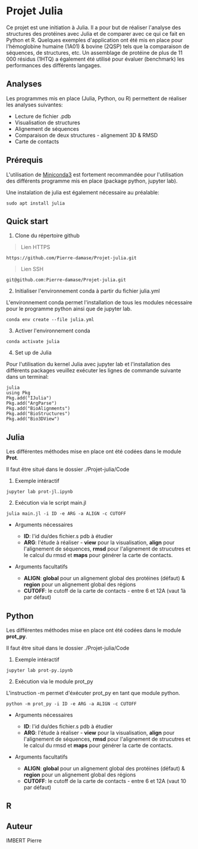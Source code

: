 # Projet Julia

Ce projet est une initiation à Julia. Il a pour but de réaliser l'analyse des structures des protéines avec Julia et de comparer avec ce qui ce fait en Python et R. Quelques exemples d'application ont été mis en place pour l'hémoglobine humaine (1A01) & bovine (2QSP) tels que la comparaison de séquences, de structures, etc. Un assemblage de protéine de plus de 11 000 résidus (1HTQ) a également été utilisé pour évaluer (benchmark) les performances des différents langages.

## Analyses

Les programmes mis en place (Julia, Python, ou R) permettent de réaliser les analyses suivantes:

- Lecture de fichier .pdb
- Visualisation de structures
- Alignement de séquences
- Comparaison de deux structures - alignement 3D & RMSD
- Carte de contacts

## Prérequis

L'utilisation de [Miniconda3](https://docs.conda.io/en/latest/miniconda.html) est fortement recommandée pour l'utilisation des différents programme mis en place (package python, jupyter lab).

Une instalation de julia est également nécessaire au préalable:

```
sudo apt install julia
```

## Quick start

1. Clone du répertoire github

> Lien HTTPS

```
https://github.com/Pierre-damase/Projet-julia.git
```

> Lien SSH

```
git@github.com:Pierre-damase/Projet-julia.git
```

2. Initialiser l'environnement conda à partir du fichier julia.yml

L'environnement conda permet l'installation de tous les modules nécessaire pour le programme python ainsi que de jupyter lab.

```
conda env create --file julia.yml
```

3. Activer l'environnement conda

```
conda activate julia
```

4. Set up de Julia

Pour l'utilisation du kernel Julia avec jupyter lab et l'installation des différents packages veuillez exécuter les lignes de commande suivante dans un terminal:

```
julia
using Pkg
Pkg.add("IJulia")
Pkg.add("ArgParse")
Pkg.add("BioAlignments")
Pkg.add("BioStructures")
Pkg.add("Bio3DView")
```

## Julia

Les différentes méthodes mise en place ont été codées dans le module **Prot**.

Il faut être situé dans le dossier ./Projet-julia/Code

1. Exemple intéractif

```
jupyter lab prot-jl.ipynb
```

2. Exécution via le script main.jl

```
julia main.jl -i ID -e ARG -a ALIGN -c CUTOFF
```

  - Arguments nécessaires
  
    - **ID**: l'id du/des fichier.s pdb à étudier
    - **ARG**: l'étude à réaliser - **view** pour la visualisation, **align** pour l'alignement de séquences, **rmsd** pour l'alignement de strucutres et le calcul du rmsd et **maps** pour générer la carte de contacts.
  
  - Arguments facultatifs
  
    - **ALIGN**: **global** pour un alignement global des protéines (défaut) & **region** pour un alignement global des régions
    - **CUTOFF**: le cutoff de la carte de contacts - entre 6 et 12A (vaut 1à par défaut)

## Python


Les différentes méthodes mise en place ont été codées dans le module **prot_py**.

Il faut être situé dans le dossier ./Projet-julia/Code

1. Exemple intéractif

```
jupyter lab prot-py.ipynb
```

2. Exécution via le module prot_py

L'instruction -m permet d'éxécuter prot_py en tant que module python.

```
python -m prot_py -i ID -e ARG -a ALIGN -c CUTOFF
```

  - Arguments nécessaires
  
    - **ID**: l'id du/des fichier.s pdb à étudier
    - **ARG**: l'étude à réaliser - **view** pour la visualisation, **align** pour l'alignement de séquences, **rmsd** pour l'alignement de strucutres et le calcul du rmsd et **maps** pour générer la carte de contacts.
  
  - Arguments facultatifs
  
    - **ALIGN**: **global** pour un alignement global des protéines (défaut) & **region** pour un alignement global des régions
    - **CUTOFF**: le cutoff de la carte de contacts - entre 6 et 12A (vaut 10 par défaut)

## R

## Auteur

IMBERT Pierre
